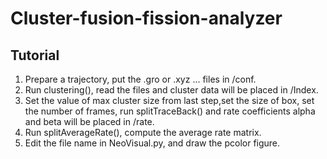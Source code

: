 # Cluster-fusion-fission-analyzer

## Tutorial  
1. Prepare a trajectory, put the .gro or .xyz ... files in /conf.  
2. Run clustering(), read the files and cluster data will be placed in /Index.  
3. Set the value of max cluster size from last step,set the size of box, set the number of frames, run splitTraceBack() and rate coefficients alpha and beta will be placed in /rate.  
4. Run splitAverageRate(), compute the average rate matrix.  
5. Edit the file name in NeoVisual.py, and draw the pcolor figure.  

